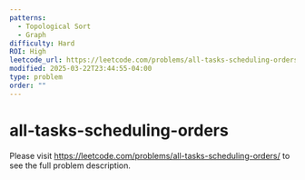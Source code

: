 ```yaml
---
patterns:
  - Topological Sort
  - Graph
difficulty: Hard
ROI: High
leetcode_url: https://leetcode.com/problems/all-tasks-scheduling-orders/
modified: 2025-03-22T23:44:55-04:00
type: problem
order: ""
---
```


# all-tasks-scheduling-orders

Please visit https://leetcode.com/problems/all-tasks-scheduling-orders/ to see the full problem description.
